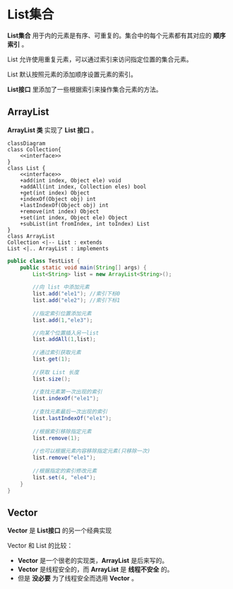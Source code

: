 # List集合

**List集合** 用于内的元素是有序、可重复的。集合中的每个元素都有其对应的 **顺序索引** 。

List 允许使用重复元素，可以通过索引来访问指定位置的集合元素。

List 默认按照元素的添加顺序设置元素的索引。 

**List接口** 里添加了一些根据索引来操作集合元素的方法。 

## ArrayList

**ArrayList 类** 实现了 **List 接口** 。

```mermaid
classDiagram
class Collection{
	<<interface>>
}
class List {
	<<interface>>
	+add(int index, Object ele) void
	+addAll(int index, Collection eles) bool
	+get(int index) Object
	+indexOf(Object obj) int
	+lastIndexOf(Object obj) int
	+remove(int index) Object
	+set(int index, Object ele) Object
	+subList(int fromIndex, int toIndex) List
}
class ArrayList
Collection <|-- List : extends
List <|.. ArrayList : implements
```

```java
public class TestList {
	public static void main(String[] args) {
		List<String> list = new ArrayList<String>();
		
		//向 list 中添加元素
		list.add("ele1"); //索引下标0
		list.add("ele2"); //索引下标1
		
		//指定索引位置添加元素
		list.add(1,"ele3");

		//向某个位置插入另一list
		list.addAll(1,list);
		
		//通过索引获取元素
		list.get(1);
		
		//获取 List 长度
		list.size();
		
		//查找元素第一次出现的索引
		list.indexOf("ele1");
		
		//查找元素最后一次出现的索引
		list.lastIndexOf("ele1");
		
		//根据索引移除指定元素
		list.remove(1);
		
		//也可以根据元素内容移除指定元素(只移除一次)
		list.remove("ele1");
		
		//根据指定的索引修改元素
		list.set(4, "ele4");
	}
}
```

## Vector

**Vector** 是 **List接口** 的另一个经典实现

Vector 和 List 的比较：

* **Vector** 是一个很老的实现类，**ArrayList** 是后来写的。
* **Vector** 是线程安全的，而 **ArrayList** 是 **线程不安全** 的。
* 但是 **没必要** 为了线程安全而选用 **Vector** 。